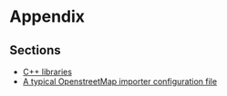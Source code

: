 # Appendix

## Sections
- [C++ libraries](cpp-libraries.md)
- [A typical OpenstreetMap importer configuration file](a-typical-openstreetmap-importer-configuration-file.md)
